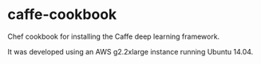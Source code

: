 caffe-cookbook
==============

Chef cookbook for installing the Caffe deep learning framework.

It was developed using an AWS g2.2xlarge instance running Ubuntu 14.04.


